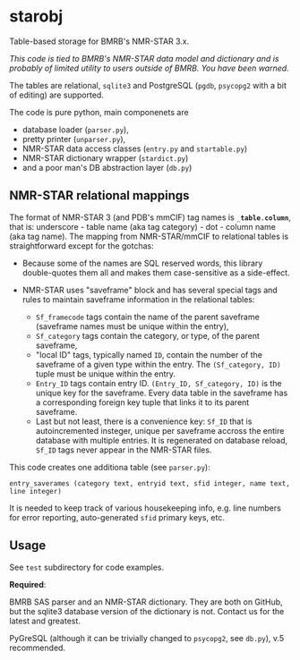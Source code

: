 # starobj

Table-based storage for BMRB's NMR-STAR 3.x.

*This code is tied to BMRB's NMR-STAR data model and dictionary and is probably of limited
utility to users outside of BMRB. You have been warned.*

The tables are relational, `sqlite3` and PostgreSQL (`pgdb`, `psycopg2` with a bit of editing) 
are supported.

The code is pure python, main componenets are

* database loader (`parser.py`),
* pretty printer (`unparser.py`),
* NMR-STAR data access classes (`entry.py` and `startable.py`)
* NMR-STAR dictionary wrapper (`stardict.py`)
* and a poor man's DB abstraction layer (`db.py`)

## NMR-STAR relational mappings

The format of NMR-STAR 3 (and PDB's mmCIF) tag names is `_`**`table`**`.`**`column`**, that is: underscore -
table name (aka tag category) - dot - column name (aka tag name). The mapping from NMR-STAR/mmCIF to relational 
tables is straightforward except for the gotchas:

* Because some of the names are SQL reserved words, this library double-quotes them all and makes 
them case-sensitive as a side-effect.

* NMR-STAR uses "saveframe" block and has several special tags and rules to maintain saveframe information
in the relational tables:

  * `Sf_framecode` tags contain the name of the parent saveframe (saveframe names must be unique within
    the entry),
  * `Sf_category` tags contain the category, or type, of the parent saveframe,
  * "local ID" tags, typically named `ID`, contain the number of the saveframe of a given type within
    the entry. The `(Sf_category, ID)` tuple must be unique within the entry.
  * `Entry_ID` tags contain entry ID. `(Entry_ID, Sf_category, ID)` is the unique key for the saveframe. 
    Every data table in the saveframe has a corresponding foreign key tuple that links it to its parent 
    saveframe.
  * Last but not least, there is a convenience key: `Sf_ID` that is autoincremented insteger, unique per
    saveframe accross the entire database with multiple entries. It is regenerated on database reload,
    `Sf_ID` tags never appear in the NMR-STAR files.

This code creates one additiona table (see `parser.py`): 
```
entry_saverames (category text, entryid text, sfid integer, name text, line integer)
```
It is needed to keep track of various housekeeping info, e.g. line numbers 
for error reporting, auto-generated `sfid` primary keys, etc.

## Usage

See `test` subdirectory for code examples.

**Required**:

BMRB SAS parser and an NMR-STAR dictionary. They are both on GitHub, but the sqlite3 
database version of the dictionary is not. Contact us for the latest and greatest.

PyGreSQL (although it can be trivially changed to `psycopg2`, see `db.py`), v.5 recommended.

